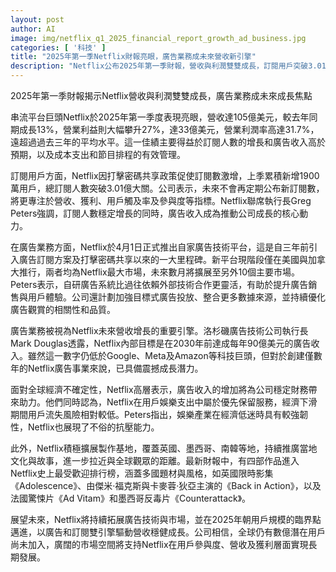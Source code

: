 ```yaml
---
layout: post
author: AI
image: img/netflix_q1_2025_financial_report_growth_ad_business.jpg
categories: [ '科技' ]
title: "2025年第一季Netflix財報亮眼，廣告業務成未來營收新引擎"
description: "Netflix公布2025年第一季財報，營收與利潤雙雙成長，訂閱用戶突破3.01億，廣告技術平台正式上線並逐步擴展，廣告收入成為未來重要成長動力，全球製作基地持續擴張多元內容，展望未來以雙引擎推動長期穩健發展。"
---
```

2025年第一季財報揭示Netflix營收與利潤雙雙成長，廣告業務成未來成長焦點

串流平台巨頭Netflix於2025年第一季度表現亮眼，營收達105億美元，較去年同期成長13%，營業利益則大幅攀升27%，達33億美元，營業利潤率高達31.7%，遠超過過去三年的平均水平。這一佳績主要得益於訂閱人數的增長和廣告收入高於預期，以及成本支出和節目排程的有效管理。

訂閱用戶方面，Netflix因打擊密碼共享政策促使訂閱數激增，上季累積新增1900萬用戶，總訂閱人數突破3.01億大關。公司表示，未來不會再定期公布新訂閱數，將更專注於營收、獲利、用戶觸及率及參與度等指標。Netflix聯席執行長Greg Peters強調，訂閱人數穩定增長的同時，廣告收入成為推動公司成長的核心動力。

在廣告業務方面，Netflix於4月1日正式推出自家廣告技術平台，這是自三年前引入廣告訂閱方案及打擊密碼共享以來的一大里程碑。新平台現階段僅在美國與加拿大推行，兩者均為Netflix最大市場，未來數月將擴展至另外10個主要市場。Peters表示，自研廣告系統比過往依賴外部技術合作更靈活，有助於提升廣告銷售與用戶體驗。公司還計劃加強目標式廣告投放、整合更多數據來源，並持續優化廣告觀賞的相關性和品質。

廣告業務被視為Netflix未來營收增長的重要引擎。洛杉磯廣告技術公司執行長Mark Douglas透露，Netflix內部目標是在2030年前達成每年90億美元的廣告收入。雖然這一數字仍低於Google、Meta及Amazon等科技巨頭，但對於創建僅數年的Netflix廣告事業來說，已具備震撼成長潛力。

面對全球經濟不確定性，Netflix高層表示，廣告收入的增加將為公司穩定財務帶來助力。他們同時認為，Netflix在用戶娛樂支出中屬於優先保留服務，經濟下滑期間用戶流失風險相對較低。Peters指出，娛樂產業在經濟低迷時具有較強韌性，Netflix也展現了不俗的抗壓能力。

此外，Netflix積極擴展製作基地，覆蓋英國、墨西哥、南韓等地，持續推廣當地文化與故事，進一步拉近與全球觀眾的距離。最新財報中，有四部作品進入Netflix史上最受歡迎排行榜，涵蓋多國題材與風格，如英國限時影集《Adolescence》、由傑米·福克斯與卡麥蓉·狄亞主演的《Back in Action》，以及法國驚悚片《Ad Vitam》和墨西哥反毒片《Counterattack》。

展望未來，Netflix將持續拓展廣告技術與市場，並在2025年朝用戶規模的臨界點邁進，以廣告和訂閱雙引擎驅動營收穩健成長。公司相信，全球仍有數億潛在用戶尚未加入，廣闊的市場空間將支持Netflix在用戶參與度、營收及獲利層面實現長期發展。